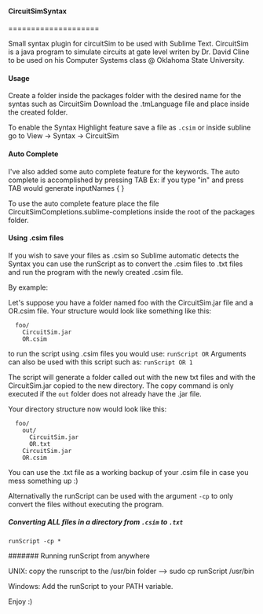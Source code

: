 #### CircuitSimSyntax
====================

Small syntax plugin for circuitSim to be used with Sublime Text. 
CircuitSim is a java program to simulate circuits at gate level writen by Dr. David Cline to be used on his Computer Systems class @ Oklahoma State University.

#### Usage

Create a folder inside the packages folder with the desired name for the syntas such as CircuitSim
Download the .tmLanguage file and place inside the created folder.

To enable the Syntax Highlight feature save a file as ````.csim```` or inside subline go to View -> Syntax -> CircuitSim

#### Auto Complete

I've also added some auto complete feature for the keywords. The auto complete is accomplished by pressing TAB 
Ex: if you type "in" and press TAB would generate inputNames { }

To use the auto complete feature place the file CircuitSimCompletions.sublime-completions inside the root of the packages folder. 

#### Using .csim files

If you wish to save your files as .csim so Sublime automatic detects the Syntax you can use the runScript as to convert the .csim files to .txt files and run the program with the newly created .csim file.

By example:

Let's suppose you have a folder named foo with the CircuitSim.jar file and a OR.csim file. Your structure would look like something like this:

```
  foo/
    CircuitSim.jar
    OR.csim
```
to run the script using .csim files you would use: ```runScript OR```
Arguments can also be used with this script such as: ```runScript OR 1```

The script will generate a folder called out with the new txt files and with the CircuitSim.jar copied to the new directory. The copy command is only executed if the ```out``` folder does not already have the .jar file.

Your directory structure now would look like this:

```
  foo/
    out/
      CircuitSim.jar
      OR.txt
    CircuitSim.jar
    OR.csim

```

You can use the .txt file as a working backup of your .csim file in case you mess something up :)

Alternativally the runScript can be used with the argument ``` -cp ``` to only convert the files without executing the program. 

##### Converting ALL files in a directory from ```.csim``` to ```.txt``` 

``` runScript -cp * ```

####### Running runScript from anywhere

UNIX: copy the runscript to the /usr/bin folder --> sudo cp runScript /usr/bin 

Windows: Add the runScript to your PATH variable. 

Enjoy :)

